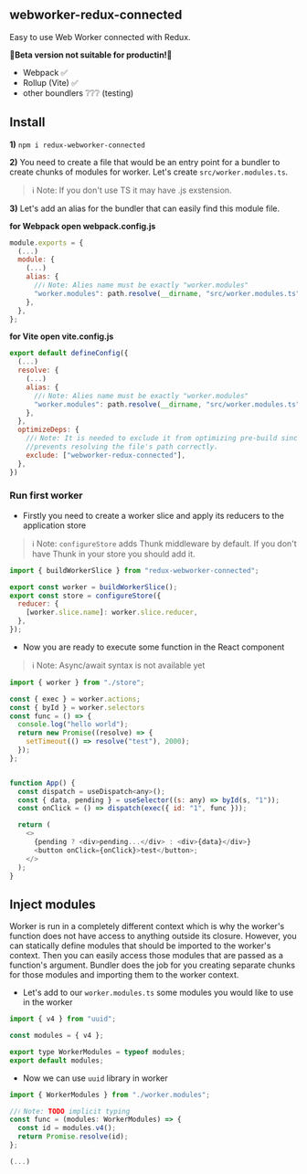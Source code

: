 ## webworker-redux-connected

Easy to use Web Worker connected with Redux.

🚧**Beta version not suitable for productin!**🚧

- Webpack ✅
- Rollup (Vite) ✅
- other boundlers ❔❔❔ (testing)

## Install

**1)** `npm i redux-webworker-connected`

**2)** You need to create a file that would be an entry point for a bundler to create chunks of modules for worker. Let's create `src/worker.modules.ts`.

> ℹ️ Note: If you don't use TS it may have .js exstension.

**3)** Let's add an alias for the bundler that can easily find this module file.

**for Webpack open webpack.config.js**

```js script
module.exports = {
  (...)
  module: {
    (...)
    alias: {
      //ℹ️ Note: Alies name must be exactly "worker.modules"
      "worker.modules": path.resolve(__dirname, "src/worker.modules.ts"),
    },
  },
};
```

**for Vite open vite.config.js**

```js script
export default defineConfig({
  (...)
  resolve: {
    (...)
    alias: {
      //ℹ️ Note: Alies name must be exactly "worker.modules"
      "worker.modules": path.resolve(__dirname, "src/worker.modules.ts"),
    },
  },
  optimizeDeps: {
    //ℹ️ Note: It is needed to exclude it from optimizing pre-build since it
    //prevents resolving the file's path correctly.
    exclude: ["webworker-redux-connected"],
  },
})
```

### Run first worker

- Firstly you need to create a worker slice and apply its reducers to the application store

> ℹ️ Note: `configureStore` adds Thunk middleware by default. If you don't have Thunk in your store you should add it.

```js script
import { buildWorkerSlice } from "redux-webworker-connected";

export const worker = buildWorkerSlice();
export const store = configureStore({
  reducer: {
    [worker.slice.name]: worker.slice.reducer,
  },
});
```

- Now you are ready to execute some function in the React component

> ℹ️ Note: Async/await syntax is not available yet

```js script
import { worker } from "./store";

const { exec } = worker.actions;
const { byId } = worker.selectors
const func = () => {
  console.log("hello world");
  return new Promise((resolve) => {
    setTimeout(() => resolve("test"), 2000);
  });
};


function App() {
  const dispatch = useDispatch<any>();
  const { data, pending } = useSelector((s: any) => byId(s, "1"));
  const onClick = () => dispatch(exec({ id: "1", func }));

  return (
    <>
      {pending ? <div>pending...</div> : <div>{data}</div>}
      <button onClick={onClick}>test</button>;
    </>
  );
}
```

## Inject modules

Worker is run in a completely different context which is why the worker's function does not have access to anything outside its closure. However, you can statically define modules that should be imported to the worker's context. Then you can easily access those modules that are passed as a function's argument. Bundler does the job for you creating separate chunks for those modules and importing them to the worker context.

- Let's add to our `worker.modules.ts` some modules you would like to use in the worker

```javascript
import { v4 } from "uuid";

const modules = { v4 };

export type WorkerModules = typeof modules;
export default modules;
```

- Now we can use `uuid` library in worker

```js script
import { WorkerModules } from "./worker.modules";

//ℹ️ Note: TODO implicit typing
const func = (modules: WorkerModules) => {
  const id = modules.v4();
  return Promise.resolve(id);
};

(...)
```
